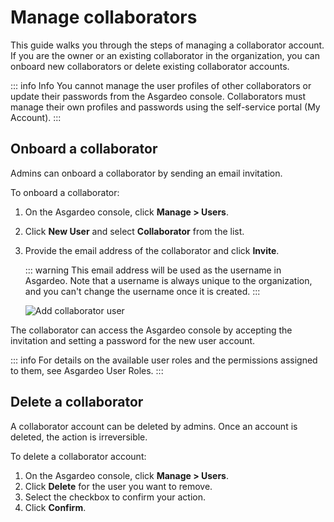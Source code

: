 # Manage collaborators

This guide walks you through the steps of managing a collaborator account. If you are the owner or an existing collaborator in the organization, you can onboard new collaborators or delete existing collaborator accounts.

::: info Info
You cannot manage the user profiles of other collaborators or update their passwords from the Asgardeo console. Collaborators must <a :href="$withBase('/guides/your-asgardeo/asgardeo-self-service/#change-password')">manage their own profiles and passwords</a> using the self-service portal (My Account).
:::

## Onboard a collaborator

Admins can onboard a collaborator by sending an email invitation. 

To onboard a collaborator:

1. On the Asgardeo console, click **Manage > Users**.
2. Click  **New User** and select **Collaborator** from the list.
3. Provide the email address of the collaborator and click **Invite**.

    ::: warning
    This email address will be used as the username in Asgardeo. Note that a username is always unique to the organization, and you can't change the username once it is created.
    :::               

    <img :src="$withBase('/assets/img/guides/users/add-collaborator.png')" alt="Add collaborator user">

The collaborator can access the Asgardeo console by accepting the invitation and setting a password for the new user account.
     
::: info
For details on the available user roles and the permissions assigned to them, see <a :href="$withBase('/references/user-management/user-roles/')">Asgardeo User Roles</a>.
:::

## Delete a collaborator

A collaborator account can be deleted by admins. Once an account is deleted, the action is irreversible. 

To delete a collaborator account:
1. On the Asgardeo console, click **Manage > Users**.
2. Click **Delete** for the user you want to remove.
3. Select the checkbox to confirm your action. 
4. Click **Confirm**.   
